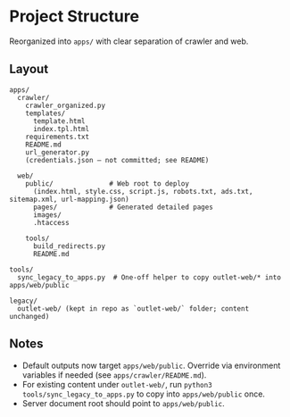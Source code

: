 # Project Structure

Reorganized into `apps/` with clear separation of crawler and web.

## Layout

```
apps/
  crawler/
    crawler_organized.py
    templates/
      template.html
      index.tpl.html
    requirements.txt
    README.md
    url_generator.py
    (credentials.json – not committed; see README)

  web/
    public/              # Web root to deploy
      (index.html, style.css, script.js, robots.txt, ads.txt, sitemap.xml, url-mapping.json)
      pages/             # Generated detailed pages
      images/
      .htaccess

    tools/
      build_redirects.py
      README.md

tools/
  sync_legacy_to_apps.py  # One-off helper to copy outlet-web/* into apps/web/public

legacy/
  outlet-web/ (kept in repo as `outlet-web/` folder; content unchanged)
```

## Notes
- Default outputs now target `apps/web/public`. Override via environment variables if needed (see `apps/crawler/README.md`).
- For existing content under `outlet-web/`, run `python3 tools/sync_legacy_to_apps.py` to copy into `apps/web/public` once.
- Server document root should point to `apps/web/public`.

